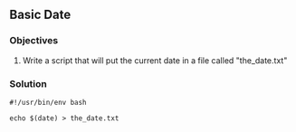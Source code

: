 ## Basic Date

### Objectives

1. Write a script that will put the current date in a file called "the_date.txt"

### Solution

```
#!/usr/bin/env bash

echo $(date) > the_date.txt
```
